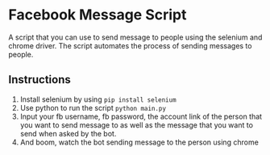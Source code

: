 # Facebook Message Script

A script that you can use to send message to people using the selenium and chrome driver.
The script automates the process of sending messages to people.

## Instructions 

1. Install selenium by using `pip install selenium`
2. Use python to run the script `python main.py`
3. Input your fb username, fb password, the account link of the person that you want to send message to 
as well as the message that you want to send when asked by the bot.
4. And boom, watch the bot sending message to the person using chrome 
